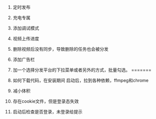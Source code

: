 1. 定时发布
2. 充电专属
3. 添加调试模式
4. 视频上传进度

5. 删除视频后没有同步，导致删除的任务也会被分发
6. 添加广告栏
7. 加一个选择分发平台的下拉菜单或者另外的方式，批量勾选。
=======
1. 如何下载代码，在安装期间
  启动后，拉到各种依赖，ffmpeg和chrome
1. 减小体积
2. 存在cookie文件，但是登录态失效
3. 启动后检查是否登录，未登录给提示
